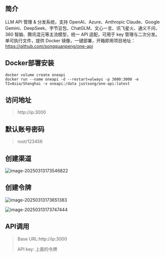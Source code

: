 ## 简介
LLM API 管理 & 分发系统，支持 OpenAI、Azure、Anthropic Claude、Google Gemini、DeepSeek、字节豆包、ChatGLM、文心一言、讯飞星火、通义千问、360 智脑、腾讯混元等主流模型，统一 API 适配，可用于 key 管理与二次分发。单可执行文件，提供 Docker 镜像，一键部署，开箱即用项目地址：https://github.com/songquanpeng/one-api
## Docker部署安装
```
docker volume create oneapi
docker run --name oneapi -d --restart=always -p 3000:3000 -e TZ=Asia/Shanghai -v oneapi:/data justsong/one-api:latest
```
## 访问地址
> http://ip:3000


## 默认账号密码
> root/123456

## 创建渠道

![image-20250313173546822](https://jruing-blogs.oss-cn-beijing.aliyuncs.com/blogs/image-20250313173546822.png)

## 创建令牌

![image-20250313173651383](https://jruing-blogs.oss-cn-beijing.aliyuncs.com/blogs/image-20250313173651383.png)

![image-20250313173747444](https://jruing-blogs.oss-cn-beijing.aliyuncs.com/blogs/image-20250313173747444.png)

## API调用

> Base URL:http://ip:3000
>
> API key: 上面的令牌
